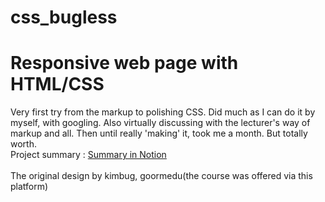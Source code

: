 # css_bugless

<h1>Responsive web page with HTML/CSS</h1>
Very first try from the markup to polishing CSS. Did much as I can do it by myself, with googling. Also virtually discussing with the lecturer's way of markup and all. Then until really 'making' it, took me a month. But totally worth.<br>
Project summary : <a href=https://www.notion.so/Bugless-final-project-HTML-CSS-e815e0759b914db0b559d53f61369069>Summary in Notion</a> <br>
<br>
The original design by kimbug, goormedu(the course was offered via this platform)
